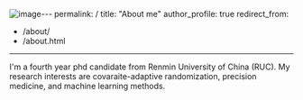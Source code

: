 ![image](https://github.com/user-attachments/assets/b966f31b-5ae0-423e-a4f1-12bb2c79c5da)---
permalink: /
title: "About me"
author_profile: true
redirect_from: 
  - /about/
  - /about.html
---

I'm a fourth year phd candidate from Renmin University of China (RUC). My research interests are covaraite-adaptive randomization, precision medicine, and machine learning methods. 

